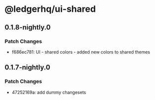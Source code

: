 # @ledgerhq/ui-shared

## 0.1.8-nightly.0

### Patch Changes

- f686ec781: UI - shared colors - added new colors to shared themes

## 0.1.7-nightly.0

### Patch Changes

- 47252169a: add dummy changesets
